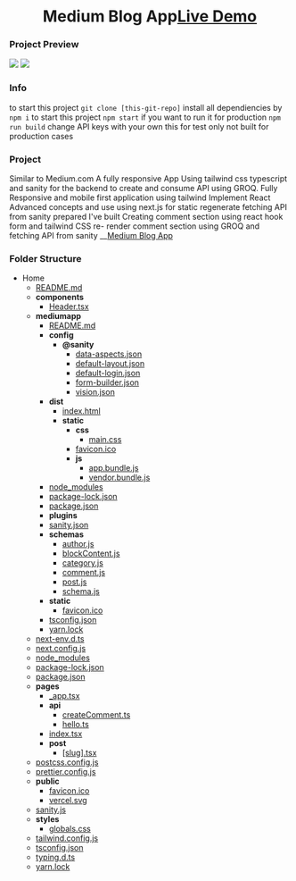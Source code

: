 <h1 align="center">Medium Blog App<a href="https://medium-app.vercel.app/">Live Demo</a></h1>


### Project Preview

![](https://i.ibb.co/1zCQhSN/medium-app-vercel-app.jpg)
![](https://i.ibb.co/3rYGmgk/medium-app-vercel-app-1.jpg)

### Info

to start this project `git clone [this-git-repo]`
install all dependiencies by `npm i`
to start this project `npm start`
if you want to run it for production `npm run build`
change API keys with your own this for test only not built for production cases

### Project

Similar to Medium.com A fully responsive App Using tailwind css
typescript and sanity for the backend to create and consume API using
GROQ.
Fully Responsive and mobile first application using tailwind
Implement React Advanced concepts and use using next.js for static
regenerate
fetching API from sanity prepared I've built
Creating comment section using react hook form and tailwind CSS re-
render comment section using GROQ and fetching API from sanity
 __[Medium Blog App](https://medium-app.vercel.app/)

### Folder Structure

- Home
   - [README.md](README.md)
   - __components__
     - [Header.tsx](components/Header.tsx)
   - __mediumapp__
     - [README.md](mediumapp/README.md)
     - __config__
       - __@sanity__
         - [data\-aspects.json](mediumapp/config/@sanity/data-aspects.json)
         - [default\-layout.json](mediumapp/config/@sanity/default-layout.json)
         - [default\-login.json](mediumapp/config/@sanity/default-login.json)
         - [form\-builder.json](mediumapp/config/@sanity/form-builder.json)
         - [vision.json](mediumapp/config/@sanity/vision.json)
     - __dist__
       - [index.html](mediumapp/dist/index.html)
       - __static__
         - __css__
           - [main.css](mediumapp/dist/static/css/main.css)
         - [favicon.ico](mediumapp/dist/static/favicon.ico)
         - __js__
           - [app.bundle.js](mediumapp/dist/static/js/app.bundle.js)
           - [vendor.bundle.js](mediumapp/dist/static/js/vendor.bundle.js)
     - [node\_modules](mediumapp/node_modules)
     - [package\-lock.json](mediumapp/package-lock.json)
     - [package.json](mediumapp/package.json)
     - __plugins__
     - [sanity.json](mediumapp/sanity.json)
     - __schemas__
       - [author.js](mediumapp/schemas/author.js)
       - [blockContent.js](mediumapp/schemas/blockContent.js)
       - [category.js](mediumapp/schemas/category.js)
       - [comment.js](mediumapp/schemas/comment.js)
       - [post.js](mediumapp/schemas/post.js)
       - [schema.js](mediumapp/schemas/schema.js)
     - __static__
       - [favicon.ico](mediumapp/static/favicon.ico)
     - [tsconfig.json](mediumapp/tsconfig.json)
     - [yarn.lock](mediumapp/yarn.lock)
   - [next\-env.d.ts](next-env.d.ts)
   - [next.config.js](next.config.js)
   - [node\_modules](node_modules)
   - [package\-lock.json](package-lock.json)
   - [package.json](package.json)
   - __pages__
     - [\_app.tsx](pages/_app.tsx)
     - __api__
       - [createComment.ts](pages/api/createComment.ts)
       - [hello.ts](pages/api/hello.ts)
     - [index.tsx](pages/index.tsx)
     - __post__
       - [[slug].tsx](pages/post/%5Bslug%5D.tsx)
   - [postcss.config.js](postcss.config.js)
   - [prettier.config.js](prettier.config.js)
   - __public__
     - [favicon.ico](public/favicon.ico)
     - [vercel.svg](public/vercel.svg)
   - [sanity.js](sanity.js)
   - __styles__
     - [globals.css](styles/globals.css)
   - [tailwind.config.js](tailwind.config.js)
   - [tsconfig.json](tsconfig.json)
   - [typing.d.ts](typing.d.ts)
   - [yarn.lock](yarn.lock)
